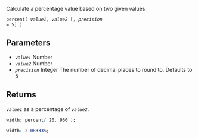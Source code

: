 <!--{

"title": "percent()"

}-->

Calculate a percentage value based on two given values.

<code>percent( *value1*, *value2* [, *precision* = 5] )</code>

## Parameters

* *`value1`* Number
* *`value2`* Number
* *`precision`* Integer The number of decimal places to round to. Defaults to 5

## Returns

*`value1`* as a percentage of *`value2`*.


```css
width: percent( 20, 960 );
```

```css
width: 2.08333%;
```